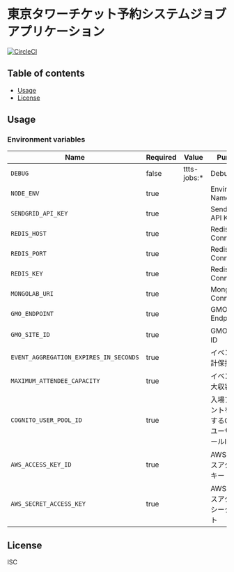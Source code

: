 # 東京タワーチケット予約システムジョブアプリケーション

[![CircleCI](https://circleci.com/gh/motionpicture/ttts-jobs.svg?style=svg)](https://circleci.com/gh/motionpicture/ttts-jobs)

## Table of contents

* [Usage](#usage)
* [License](#license)

## Usage

### Environment variables

| Name                                   | Required | Value       | Purpose                                         |
| -------------------------------------- | -------- | ----------- | ----------------------------------------------- |
| `DEBUG`                                | false    | ttts-jobs:* | Debug                                           |
| `NODE_ENV`                             | true     |             | Environment Name                                |
| `SENDGRID_API_KEY`                     | true     |             | SendGrid API Keyf                               |
| `REDIS_HOST`                           | true     |             | Redis Connection                                |
| `REDIS_PORT`                           | true     |             | Redis Connection                                |
| `REDIS_KEY`                            | true     |             | Redis Connection                                |
| `MONGOLAB_URI`                         | true     |             | MongoDB Connection                              |
| `GMO_ENDPOINT`                         | true     |             | GMO Endpoint                                    |
| `GMO_SITE_ID`                          | true     |             | GMO サイトID                                    |
| `EVENT_AGGREGATION_EXPIRES_IN_SECONDS` | true     |             | イベント集計保持期間                            |
| `MAXIMUM_ATTENDEE_CAPACITY`            | true     |             | イベント最大収容人数                            |
| `COGNITO_USER_POOL_ID`                 | true     |             | 入場アカウントを管理するCognitoユーザープールID |
| `AWS_ACCESS_KEY_ID`                    | true     |             | AWSリソースアクセスキー                         |
| `AWS_SECRET_ACCESS_KEY`                | true     |             | AWSリソースアクセスシークレット                 |

## License

ISC
